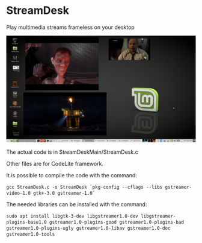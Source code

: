 # StreamDesk
Play multimedia streams frameless on your desktop

![Alt text](screenshot.png?raw=true "Screenshot")

The actual code is in StreamDeskMain/StreamDesk.c

Other files are for CodeLite framework.

It is possible to compile the code with the command:
```
gcc StreamDesk.c -o StreamDesk `pkg-config --cflags --libs gstreamer-video-1.0 gtk+-3.0 gstreamer-1.0`
```

The needed libraries can be installed with the command:
```
sudo apt install libgtk-3-dev libgstreamer1.0-dev libgstreamer-plugins-base1.0 gstreamer1.0-plugins-good gstreamer1.0-plugins-bad gstreamer1.0-plugins-ugly gstreamer1.0-libav gstreamer1.0-doc gstreamer1.0-tools
```
